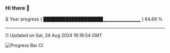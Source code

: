 ### Hi there 👋

⏳ Year progress { ███████████████████▁▁▁▁▁▁▁▁▁▁▁ } 64.69 %

---

⏰ Updated on Sat, 24 Aug 2024 18:18:54 GMT

![Progress Bar CI](https://github.com/liununu/liununu/workflows/Progress%20Bar%20CI/badge.svg)
